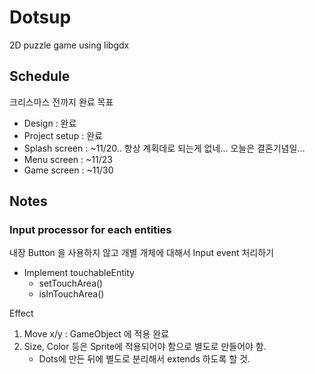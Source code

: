 # Dotsup
2D puzzle game using libgdx

## Schedule
크리스마스 전까지 완료 목표 
* Design : 완료
* Project setup : 완료
* Splash screen : ~11/20.. 항상 계획데로 되는게 없네... 오늘은 결혼기념일...
* Menu screen : ~11/23
* Game screen : ~11/30

## Notes
### Input processor for each entities
내장 Button 을 사용하지 않고 개별 개체에 대해서 Input event 처리하기
* Implement touchableEntity
    * setTouchArea()
    * isInTouchArea()

Effect
1. Move x/y : GameObject 에 적용 완료
2. Size, Color 등은 Sprite에 적용되어야 함으로 별도로 만들어야 함.
    * Dots에 만든 뒤에 별도로 분리해서 extends 하도록 할 것.
